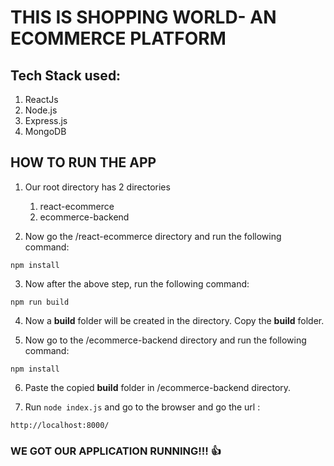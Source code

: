 # THIS IS SHOPPING WORLD- AN ECOMMERCE PLATFORM

## Tech Stack used:
1. ReactJs
2. Node.js
3. Express.js
4. MongoDB


## HOW TO RUN THE APP

1. Our root directory has 2 directories 
    1. react-ecommerce
    2. ecommerce-backend

2. Now go the /react-ecommerce directory and run the following command:
````
npm install
````

3. Now after the above step, run the following command:
````
npm run build
````

4. Now a **build** folder will be created in the directory. Copy the **build** folder.

5. Now go to the /ecommerce-backend directory and run the following command:
````
npm install
````

6. Paste the copied **build** folder in /ecommerce-backend directory.

7. Run ```node index.js``` and go to the browser and go the url :
````
http://localhost:8000/
````

### WE GOT OUR APPLICATION RUNNING!!! :+1: